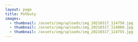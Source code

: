```yaml
---
layout: page
title: Półbuty
images:
  - thumbnail: /assets/img/uploads/img_20210317_114750.jpg
  - thumbnail: /assets/img/uploads/img_20210317_114800.jpg
  - thumbnail: /assets/img/uploads/img_20210317_114755.jpg
---
```


